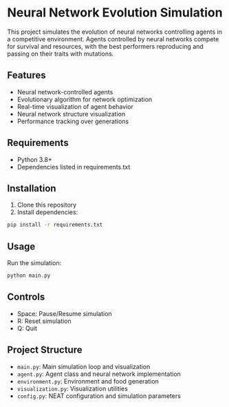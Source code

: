 # Neural Network Evolution Simulation

This project simulates the evolution of neural networks controlling agents in a competitive environment. Agents controlled by neural networks compete for survival and resources, with the best performers reproducing and passing on their traits with mutations.

## Features

- Neural network-controlled agents
- Evolutionary algorithm for network optimization
- Real-time visualization of agent behavior
- Neural network structure visualization
- Performance tracking over generations

## Requirements

- Python 3.8+
- Dependencies listed in requirements.txt

## Installation

1. Clone this repository
2. Install dependencies:
```bash
pip install -r requirements.txt
```

## Usage

Run the simulation:
```bash
python main.py
```

## Controls

- Space: Pause/Resume simulation
- R: Reset simulation
- Q: Quit

## Project Structure

- `main.py`: Main simulation loop and visualization
- `agent.py`: Agent class and neural network implementation
- `environment.py`: Environment and food generation
- `visualization.py`: Visualization utilities
- `config.py`: NEAT configuration and simulation parameters 